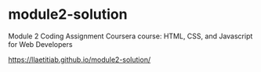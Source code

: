 # module2-solution

Module 2 Coding Assignment
Coursera course: HTML, CSS, and Javascript for Web Developers

https://llaetitiab.github.io/module2-solution/
